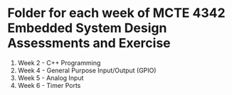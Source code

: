 # Folder for each week of MCTE 4342 Embedded System Design Assessments and Exercise

1. Week 2  -  C++ Programming
2. Week 4  -  General Purpose Input/Output (GPIO)
3. Week 5  -  Analog Input
4. Week 6  -  Timer Ports
